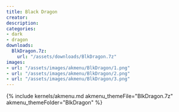 ```yaml
---
title: Black Dragon
creator:
description: 
categories:
- dark
- dragon
downloads:
  BlkDragon.7z:
    url: "/assets/downloads/BlkDragon.7z"
images:
- url: "/assets/images/akmenu/BlkDragon/1.png"
- url: "/assets/images/akmenu/BlkDragon/2.png"
- url: "/assets/images/akmenu/BlkDragon/3.png"
---
```


{% include kernels/akmenu.md akmenu_themeFile="BlkDragon.7z" akmenu_themeFolder="BlkDragon" %}
